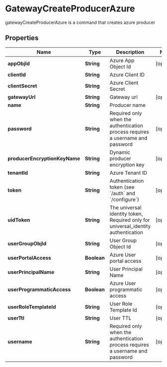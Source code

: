 

# GatewayCreateProducerAzure

gatewayCreateProducerAzure is a command that creates azure producer
## Properties

Name | Type | Description | Notes
------------ | ------------- | ------------- | -------------
**appObjId** | **String** | Azure App Object Id |  [optional]
**clientId** | **String** | Azure Client ID | 
**clientSecret** | **String** | Azure Client Secret | 
**gatewayUrl** | **String** | Gateway url |  [optional]
**name** | **String** | Producer name | 
**password** | **String** | Required only when the authentication process requires a username and password |  [optional]
**producerEncryptionKeyName** | **String** | Dynamic producer encryption key |  [optional]
**tenantId** | **String** | Azure Tenant ID | 
**token** | **String** | Authentication token (see &#x60;/auth&#x60; and &#x60;/configure&#x60;) |  [optional]
**uidToken** | **String** | The universal identity token, Required only for universal_identity authentication |  [optional]
**userGroupObjId** | **String** | User Group Object Id |  [optional]
**userPortalAccess** | **Boolean** | Azure User portal access |  [optional]
**userPrincipalName** | **String** | User Principal Name |  [optional]
**userProgrammaticAccess** | **Boolean** | Azure User programmatic access |  [optional]
**userRoleTemplateId** | **String** | User Role Template Id |  [optional]
**userTtl** | **String** | User TTL |  [optional]
**username** | **String** | Required only when the authentication process requires a username and password |  [optional]



